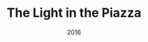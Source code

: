 ---
layout: productions
title: The Light in the Piazza
date: 2016
Theatre: Theatre Jacksonville
Venue: Little Theatre
cast:
crew:
- Director: Michael Lipp
---